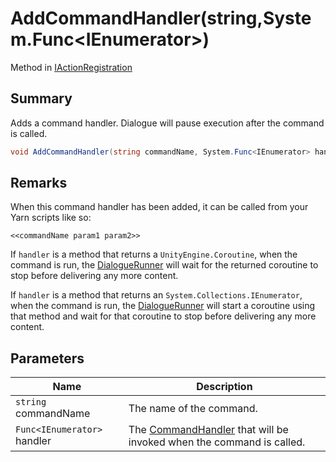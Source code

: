 # AddCommandHandler(string,System.Func\<IEnumerator>)

Method in [IActionRegistration](./)

## Summary

Adds a command handler. Dialogue will pause execution after the command is called.

```csharp
void AddCommandHandler(string commandName, System.Func<IEnumerator> handler);
```

## Remarks

When this command handler has been added, it can be called from your Yarn scripts like so:

```
<<commandName param1 param2>>
```

If `handler` is a method that returns a `UnityEngine.Coroutine`, when the command is run, the [DialogueRunner](../yarn.unity.dialoguerunner/) will wait for the returned coroutine to stop before delivering any more content.

If `handler` is a method that returns an `System.Collections.IEnumerator`, when the command is run, the [DialogueRunner](../yarn.unity.dialoguerunner/) will start a coroutine using that method and wait for that coroutine to stop before delivering any more content.

## Parameters

| Name                        | Description                                                                                              |
| --------------------------- | -------------------------------------------------------------------------------------------------------- |
| `string` commandName        | The name of the command.                                                                                 |
| `Func<IEnumerator>` handler | The [CommandHandler](../../yarn/yarn.commandhandler.md) that will be invoked when the command is called. |

